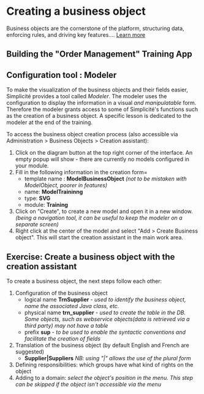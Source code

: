 Creating a business object
====================

Business objects are the cornerstone of the platform, structuring data, enforcing rules, and driving key features.... [Learn more](lesson/docs/objects/business-objects)

Building the "Order Management" Training App
---------------------------


Configuration tool : Modeler
---------------------------

To make the visualization of the business objects and their fields easier, Simplicité provides a tool called *Modeler*. The modeler uses the configuration to display the information in a visual *and manipulatable* form. Therefore the modeler grants access to some of Simplicité's functions such as the creation of a business object. A specific lesson is dedicated to the modeler at the end of the training.

To access the business object creation process (also accessible via Administration > Business Objects > Creation assistant):
1. Click on the diagram button at the top right corner of the interface. An empty popup will show - there are currently no models configured in your module.
2. Fill in the following information in the creation form=
	- template name : **ModelBusinessObject** *(not to be mistaken with ModelObject, poorer in features)*
	- name: **ModelTraininng**
	- type: **SVG**
	- module: **Training**
3. Click on "Create", to create a new model and open it in a new window. *(being a navigation tool, it can be useful to keep the modeler on a separate screen)*
4. Right click at the center of the model and select "Add > Create Business object". This will start the creation assistant in the main work area.

Exercise: Create a business object with the creation assistant
---------------------------

To create a business object, the next steps follow each other:
1. Configuration of the business object
	- logical name **TrnSupplier** - *used to identify the business object, name the associated Java class, etc.*
	- physical name **trn_supplier** - *used to create the table in the DB. Some objects, such as webservice objects(data is retrieved via a third party) may not have a table*
	- prefix **sup** - *to be used to enable the syntactic conventions and facilitate the creation of fields*
2. Translation of the business object (by default English and French are suggested) 
	- **Supplier|Suppliers** *NB: using "|" allows the use of the plural form*
3. Defining responsibilities: which groups have what kind of rights on the object
4. Adding to a domain: *select the object's position in the menu. This step can be skipped if the object isn't accessible via the menu*
